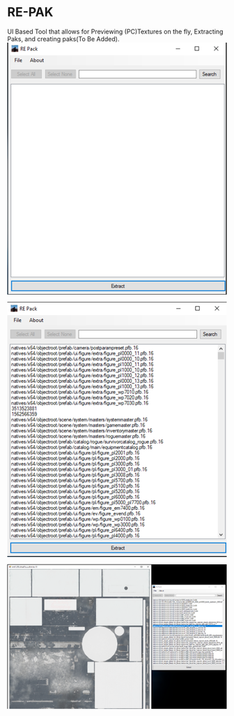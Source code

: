 # RE-PAK
UI Based Tool that allows for Previewing (PC)Textures on the fly, Extracting Paks, and creating paks(To Be Added).
![screenshot](0.png)

![screenshot](1.png)

![screenshot](2.png)
